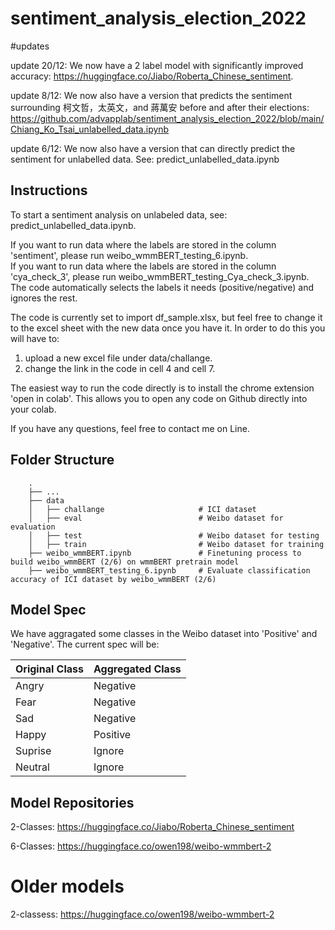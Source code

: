 # sentiment_analysis_election_2022

#updates

update 20/12: We now have a 2 label model with significantly improved accuracy: https://huggingface.co/Jiabo/Roberta_Chinese_sentiment.

update 8/12: We now also have a version that predicts the sentiment surrounding 柯文哲，太英文，and 蔣萬安 before and after their elections: https://github.com/advapplab/sentiment_analysis_election_2022/blob/main/Chiang_Ko_Tsai_unlabelled_data.ipynb 

update 6/12: We now also have a version that can directly predict the sentiment for unlabelled data. See: predict_unlabelled_data.ipynb 



## Instructions

To start a sentiment analysis on unlabeled data, see: predict_unlabelled_data.ipynb. 

If you want to run data where the labels are stored in the column 'sentiment', please run weibo_wmmBERT_testing_6.ipynb.<br>
If you want to run data where the labels are stored in the column 'cya_check_3', please run  weibo_wmmBERT_testing_Cya_check_3.ipynb.<br>
The code automatically selects the labels it needs (positive/negative) and ignores the rest.

The code is currently set to import df_sample.xlsx, but feel free to change it to the excel sheet with the new data once you have it. In order
to do this you will have to: 
1. upload a new excel file under data/challange.
2. change the link in the code in cell 4 and cell 7. 
    
The easiest way to run the code directly is to install the chrome extension 'open in colab'. This allows you to open any code on Github directly into
your colab. 

If you have any questions, feel free to contact me on Line. 

## Folder Structure

```
    .
    ├── ...
    ├── data                    
    │   ├── challange                     # ICI dataset
    │   ├── eval                          # Weibo dataset for evaluation
    │   ├── test                          # Weibo dataset for testing
    │   ├── train                         # Weibo dataset for training
    ├── weibo_wmmBERT.ipynb               # Finetuning process to build weibo_wmmBERT (2/6) on wmmBERT pretrain model
    ├── weibo_wmmBERT_testing_6.ipynb     # Evaluate classification accuracy of ICI dataset by weibo_wmmBERT (2/6)
```


## Model Spec

We have aggragated some classes in the Weibo dataset into 'Positive' and 'Negative'. The current spec will be:

|  Original Class   | Aggregated Class  | 
|  ----  | ----  |
|  Angry | Negative |
|  Fear | Negative |
|  Sad | Negative |
|  Happy | Positive |
|  Suprise | Ignore |
|  Neutral | Ignore |

## Model Repositories


2-Classes: https://huggingface.co/Jiabo/Roberta_Chinese_sentiment              

6-Classes: https://huggingface.co/owen198/weibo-wmmbert-2

# Older models 

2-classess: https://huggingface.co/owen198/weibo-wmmbert-2

